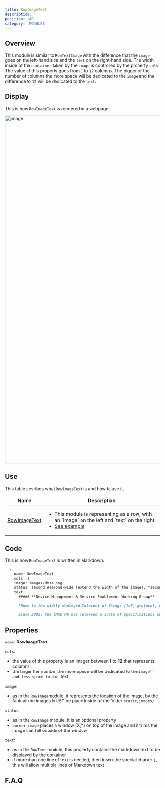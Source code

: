 ```yaml
---
title: RowImageText
description: ''
position: 140
category: 'MODULES'
---
```

## Overview
This module is similar to `RowTextImage` with the difference that the `image` goes on the left-hand side and the `text` on the right-hand side. The width inside of the `container` taken by the `image` is controlled by the property `cols`. The value of this property goes from `1` to `12` columns. The bigger of the number of columns the more space will be dedicated to the `image` and the difference to `12` will be dedicated to the `text`.

## Display

This is how `RowImageText` is rendered in a webpage:

<img width="1134" alt="image" src="https://user-images.githubusercontent.com/3258579/146674517-2a11b964-10d9-49c2-a396-74857f35cd47.png">

## Use
This table desribes what `RowImageText` is and how to use it.

<table>
<thead>
      <tr>
            <th>Name</th>
            <th>Description</th>
      </tr>
</thead>
<tbody>
      <tr>
            <td><a href="./#rowimagetext" target="_blank">RowImageText</a></td>
            <td>
                  <ul>
                        <li>This module is representing as a row, with an `image` on the left and `text` on the right</li>
                        <li><a href="#rowimagetext" >See example</a></li>
                  </ul>
            </td>
      </tr>
</tbody>
</table>

## Code

This is how `RowImageText` is written in Markdown:

```md
  -
    name: RowImageText
    cols: 3
    image: images/dmse.png
    status: second #second-wide (extend the width of the image), "second" provides a background color to the text or empty
    text: | 
      ##### **Device Management & Service Enablement Working Group**

      *Home to the widely deployed Internet of Things (IoT) protocol, LightweightM2M (LwM2M), the Device Management & Service Enablement Working Group (DMSE WG) specifies protocols and mechanisms to achieve the management of mobile devices, services access and software on connected devices across networks.*
      
      Since 2002, the DMSE WG has released a suite of specifications which includes 20+ mobile service enabler specifications and more than 60 Management Objects providing simple, reliable and cost-effective ways to deploy new applications and services while minimizing the risk. The most market diffused of the Management Objects is certainly the Firmware Update Management Object (FUMO) with **deployments in the billions of devices**. An additional 20+ Management Objects have been defined by other standards organizations, which cooperate with OMA SpecWorks to avoid fragmentation and duplication. DMSE technologies easily manage converged and multi-mode devices on any network, including devices that do not have a SIM card, as well as resource-constrained devices. Explore the OMA [DMSE](https://technical.openmobilealliance.org/index.html)and [LwM2M](https://openmobilealliance.github.io/dmse-documentation/) specifications.
```

## Properties
`name`: **RowImageText**

`cols`: 
* the value of this property is an integer between **1** to **12** that represents columns
* the larger the number the more space will be dedicated to the `image`` and less space to the `text``

`image`: 
* as in the `RowImage`module, it represents the location of the image, by the fault all the images MUST be place inside of the folder `static/images/`

`status`: 
* as in the `RowImage` module, it is an optional property
* `border-image` places a window (X,Y) on top of the image and it trims the image that fall outside of the window

`text`:
* as in the `RowText` module, this property contains the markdown text to be displayed by the container
* if more than one line of text is needed, then insert the special charter `|`, this will allow multiple lines of Markdown text

## F.A.Q
